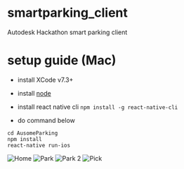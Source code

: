 # smartparking_client
Autodesk Hackathon smart parking client

# setup guide (Mac)

- install XCode v7.3+

- install [node](https://nodejs.org/en/)
- install react native cli 
`npm install -g react-native-cli`

- do command below
```
cd AusomeParking
npm install
react-native run-ios
```

![Home](/screenshots/1.png)
![Park](/screenshots/2.png)
![Park 2](/screenshots/3.png)
![Pick](/screenshots/4.png)
